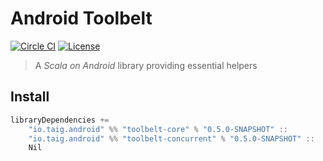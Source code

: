 # Android Toolbelt

[![Circle CI](https://circleci.com/gh/Taig/Toolbelt.svg?style=shield)](https://circleci.com/gh/Taig/Toolbelt)
[![License](https://img.shields.io/badge/license-MIT-blue.svg)](https://raw.githubusercontent.com/Taig/Gandalf/master/LICENSE)

> A *Scala on Android* library providing essential helpers

## Install

````scala
libraryDependencies +=
    "io.taig.android" %% "toolbelt-core" % "0.5.0-SNAPSHOT" ::
    "io.taig.android" %% "toolbelt-concurrent" % "0.5.0-SNAPSHOT" ::
    Nil
````